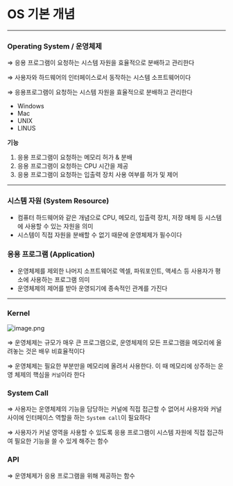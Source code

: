 # OS 기본 개념

---

### Operating System / 운영체제

⇒ 응용 프로그램이 요청하는 시스템 자원을 효율적으로 분배하고 관리한다

⇒ 사용자와 하드웨어의 인터페이스로서 동작하는 시스템 소프트웨어이다

⇒ 응용프로그램이 요청하는 시스템 자원을 효율적으로 분배하고 관리한다

- Windows
- Mac
- UNIX
- LINUS

**기능**

1. 응용 프로그램이 요청하는 메모리 허가 & 분배
2. 응용 프로그램이 요청하는 CPU 시간을 제공
3. 응용 프로그램이 요청하는 입출력 장치 사용 여부를 허가 및 제어

---

### 시스템 자원 (System Resource)

- 컴퓨터 하드웨어와 같은 개념으로 CPU, 메모리, 입출력 장치, 저장 매체 등 시스템에 사용할 수 있는 자원을 의미
- 시스템이 직접 자원을 분배할 수 없기 때문에 운영체제가 필수이다

### 응용 프로그램 (Application)

- 운영체제를 제외한 나머지 소프트웨어로 엑셀, 파워포인트, 액세스 등 사용자가 평소에 사용하는 프로그램 의미
- 운영체제의 제어를 받아 운영되기에 종속적인 관계를 가진다

---

### Kernel

![image.png](attachment:dbb41e14-acb3-42c8-83a0-8722c1e50ebd:image.png)

⇒ 운영체제는 규모가 매우 큰 프로그램으로, 운영체제의 모든 프로그램을 메모리에 올려놓는 것은 배우 비효율적이다

⇒ 운영체제는 필요한 부분만을 메모리에 올려서 사용한다. 이 때 메모리에 상주하는 운영 체제의 핵심을 `커널`이라 한다

### System Call

⇒ 사용자는 운영체제의 기능을 담당하는 커널에 직접 접근할 수 없어서 사용자와 커널 사이에 인터페이스 역할을 하는 `System call`이 필요하다

⇒ 사용자가 커널 영역을 사용할 수 있도록 응용 프로그램이 시스템 자원에 직접 접근하여 필요한 기능을 쓸 수 있게 해주는 함수

### API

⇒ 운영체제가 응용 프로그램을 위해 제공하는 함수
